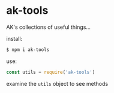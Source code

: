 # ak-tools
 AK's collections of useful things...

install:

```bash
$ npm i ak-tools
```

use:
```javascript
const utils = require('ak-tools')
```

examine the `utils` object to see methods